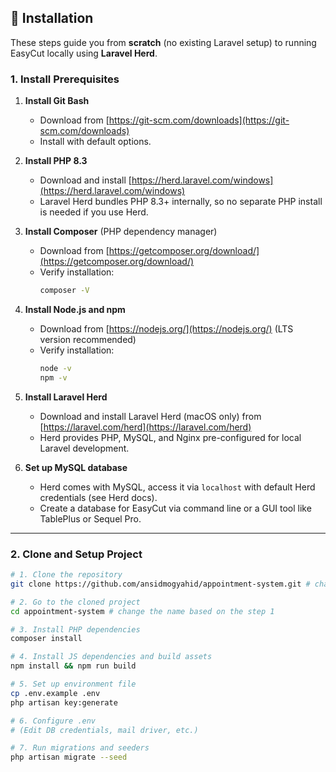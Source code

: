 ## 🚀 Installation

These steps guide you from **scratch** (no existing Laravel setup) to running EasyCut locally using **Laravel Herd**.

### 1. Install Prerequisites

1. **Install Git Bash**

    - Download from [https://git-scm.com/downloads](https://git-scm.com/downloads)
    - Install with default options.

2. **Install PHP 8.3**

    - Download and install [https://herd.laravel.com/windows](https://herd.laravel.com/windows)
    - Laravel Herd bundles PHP 8.3+ internally, so no separate PHP install is needed if you use Herd.

3. **Install Composer** (PHP dependency manager)

    - Download from [https://getcomposer.org/download/](https://getcomposer.org/download/)
    - Verify installation:
        ```bash
        composer -V
        ```

4. **Install Node.js and npm**

    - Download from [https://nodejs.org/](https://nodejs.org/) (LTS version recommended)
    - Verify installation:
        ```bash
        node -v
        npm -v
        ```

5. **Install Laravel Herd**

    - Download and install Laravel Herd (macOS only) from [https://laravel.com/herd](https://laravel.com/herd)
    - Herd provides PHP, MySQL, and Nginx pre-configured for local Laravel development.

6. **Set up MySQL database**
    - Herd comes with MySQL, access it via `localhost` with default Herd credentials (see Herd docs).
    - Create a database for EasyCut via command line or a GUI tool like TablePlus or Sequel Pro.

---

### 2. Clone and Setup Project

```bash
# 1. Clone the repository
git clone https://github.com/ansidmogyahid/appointment-system.git # change this

# 2. Go to the cloned project
cd appointment-system # change the name based on the step 1

# 3. Install PHP dependencies
composer install

# 4. Install JS dependencies and build assets
npm install && npm run build

# 5. Set up environment file
cp .env.example .env
php artisan key:generate

# 6. Configure .env
# (Edit DB credentials, mail driver, etc.)

# 7. Run migrations and seeders
php artisan migrate --seed
```
